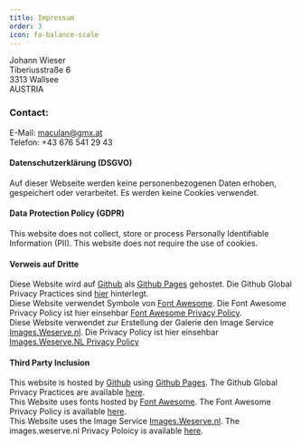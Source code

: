 ```yaml
---
title: Impressum
order: 3
icon: fa-balance-scale
---
```

Johann Wieser  
Tiberiusstraße 6  
3313 Wallsee  
AUSTRIA
### Contact:
E-Mail: maculan@gmx.at  
Telefon: +43 676 541 29 43
#### Datenschutzerklärung (DSGVO)
Auf dieser Webseite werden keine personenbezogenen Daten erhoben, gespeichert oder verarbeitet. Es werden keine Cookies verwendet.
#### Data Protection Policy (GDPR)
This website does not collect, store or process Personally Identifiable Information (PII). This website does not require the use of cookies.
#### Verweis auf Dritte
Diese Website wird auf [Github](https://www.github.com) als [Github Pages](https://pages.github.com) gehostet. Die Github Global Privacy Practices sind [hier](https://help.github.com/en/articles/global-privacy-practices) hinterlegt.  
Diese Website verwendet Symbole von [Font Awesome](https://fontawesome.com). Die Font Awesome Privacy Policy ist hier einsehbar [Font Awesome Privacy Policy](https://fontawesome.com/privacy).  
Diese Website verwendet zur Erstellung der Galerie den Image Service [Images.Weserve.nl](https://images.weserve.nl). Die Privacy Policy ist hier einsehbar [Images.Weserve.NL Privacy Policy](https://github.com/weserv/images/blob/4.x/Privacy-Policy.md)
#### Third Party Inclusion
This website is hosted by [Github](https://www.github.com) using [Github Pages](https://pages.github.com). The Github Global Privacy Practices are available [here](https://help.github.com/en/articles/global-privacy-practices).  
This Website uses fonts hosted by [Font Awesome](https://fontawesome.com). The Font Awesome Privacy Policy is available [here](https://fontawesome.com/privacy).  
This Website uses the Image Service [Images.Weserve.nl](https://images.weserve.nl). The images.weserve.nl Privacy Poloicy is available [here](https://github.com/weserv/images/blob/4.x/Privacy-Policy.md).  
